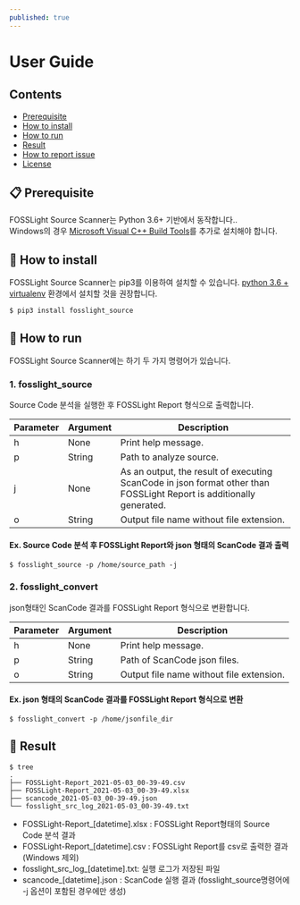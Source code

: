 ```yaml
---
published: true
---
```

# User Guide

## Contents

- [Prerequisite](#-prerequisite)
- [How to install](#-how-to-install)
- [How to run](#-how-to-run)
- [Result](#-result)
- [How to report issue](#-how-to-report-issue)
- [License](#-license)


## 📋 Prerequisite

FOSSLight Source Scanner는 Python 3.6+ 기반에서 동작합니다..    
Windows의 경우 [Microsoft Visual C++ Build Tools][ms_build]를 추가로 설치해야 합니다.

[ms_build]: https://visualstudio.microsoft.com/vs/older-downloads/

## 🎉 How to install

FOSSLight Source Scanner는 pip3를 이용하여 설치할 수 있습니다. [python 3.6 + virtualenv](guide_virtualenv_kor.md) 환경에서 설치할 것을 권장합니다.

```
$ pip3 install fosslight_source
```

## 🚀 How to run

FOSSLight Source Scanner에는 하기 두 가지 명령어가 있습니다. 

### 1. fosslight_source     
Source Code 분석을 실행한 후 FOSSLight Report 형식으로 출력합니다.

| Parameter  | Argument | Description |
| ------------- | ------------- | ------------- |
| h | None | Print help message. | 
| p | String | Path to analyze source. | 
| j | None | As an output, the result of executing ScanCode in json format other than FOSSLight Report is additionally generated. | 
| o | String | Output file name without file extension. | 

#### Ex. Source Code 분석 후 FOSSLight Report와 json 형태의 ScanCode 결과 출력
```
$ fosslight_source -p /home/source_path -j
```
### 2. fosslight_convert     
json형태인 ScanCode 결과를 FOSSLight Report 형식으로 변환합니다.

| Parameter  | Argument | Description |
| ------------- | ------------- | ------------- |
| h | None | Print help message. | 
| p | String | Path of ScanCode json files. | 
| o | String | Output file name without file extension. | 

#### Ex. json 형태의 ScanCode 결과를 FOSSLight Report 형식으로 변환
```
$ fosslight_convert -p /home/jsonfile_dir
```

## 📁 Result

```
$ tree
.
├── FOSSLight-Report_2021-05-03_00-39-49.csv
├── FOSSLight-Report_2021-05-03_00-39-49.xlsx
├── scancode_2021-05-03_00-39-49.json
└── fosslight_src_log_2021-05-03_00-39-49.txt

```
- FOSSLight-Report_[datetime].xlsx : FOSSLight Report형태의 Source Code 분석 결과
- FOSSLight-Report_[datetime].csv : FOSSLight Report를 csv로 출력한 결과 (Windows 제외)
- fosslight_src_log_[datetime].txt: 실행 로그가 저장된 파일
- scancode_[datetime].json : ScanCode 실행 결과 (fosslight_source명령어에 -j 옵션이 포함된 경우에만 생성)


